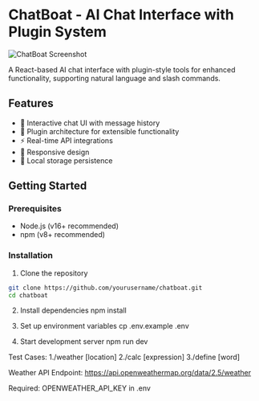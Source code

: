 # ChatBoat - AI Chat Interface with Plugin System

![ChatBoat Screenshot](./public/screenshot.png)

A React-based AI chat interface with plugin-style tools for enhanced functionality, supporting natural language and slash commands.

## Features

- 💬 Interactive chat UI with message history
- 🧩 Plugin architecture for extensible functionality
- ⚡ Real-time API integrations
- 📱 Responsive design
- 💾 Local storage persistence

## Getting Started

### Prerequisites

- Node.js (v16+ recommended)
- npm (v8+ recommended)

### Installation

1. Clone the repository

```bash
git clone https://github.com/yourusername/chatboat.git
cd chatboat
```

2. Install dependencies
   npm install

3. Set up environment variables
   cp .env.example .env

4. Start development server
   npm run dev

Test Cases:
1./weather [location]
2./calc [expression]
3./define [word]

Weather API
Endpoint: https://api.openweathermap.org/data/2.5/weather

Required: OPENWEATHER_API_KEY in .env
